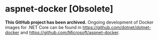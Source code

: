aspnet-docker [Obsolete]
========================

**This GitHub project has been archived.** Ongoing development of Docker images for .NET Core can be found in <https://github.com/dotnet/dotnet-docker> and <https://github.com/Microsoft/aspnet-docker>.
